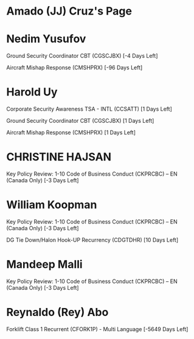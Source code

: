 # Amado (JJ) Cruz's Page


# Nedim Yusufov

Ground Security Coordinator CBT (CGSCJBX) [-4 Days Left]


Aircraft Mishap Response (CMSHPRX) [-96 Days Left]
# Harold Uy

Corporate Security Awareness TSA - INTL (CCSATT) [1 Days Left]


Ground Security Coordinator CBT (CGSCJBX) [1 Days Left]


Aircraft Mishap Response (CMSHPRX) [1 Days Left]
# CHRISTINE HAJSAN

Key Policy Review: 1-10 Code of Business Conduct (CKPRCBC) – EN (Canada Only) [-3 Days Left]
# William Koopman

Key Policy Review: 1-10 Code of Business Conduct (CKPRCBC) – EN (Canada Only) [-3 Days Left]


DG Tie Down/Halon Hook-UP Recurrency (CDGTDHR) [10 Days Left]
# Mandeep Malli

Key Policy Review: 1-10 Code of Business Conduct (CKPRCBC) – EN (Canada Only) [-3 Days Left]
# Reynaldo (Rey) Abo

Forklift Class 1 Recurrent (CFORK1P) - Multi Language [-5649 Days Left]
